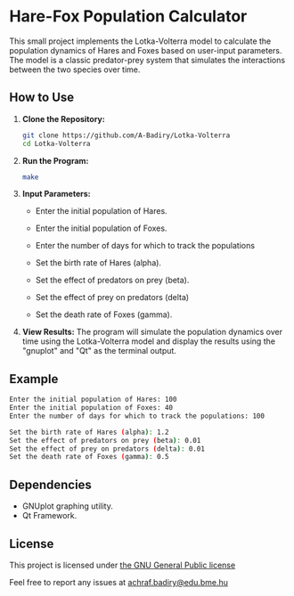 # Hare-Fox Population Calculator

This small project implements the Lotka-Volterra model to calculate the population dynamics of Hares and Foxes based on user-input parameters. The model is a classic predator-prey system that simulates the interactions between the two species over time.

## How to Use

1. **Clone the Repository:**
   ```bash
   git clone https://github.com/A-Badiry/Lotka-Volterra
   cd Lotka-Volterra
   ```

2. **Run the Program:**
   ```bash
   make
   ```

3. **Input Parameters:**
   - Enter the initial population of Hares.
   - Enter the initial population of Foxes.
   - Enter the number of days for which to track the populations

   - Set the birth rate of Hares (alpha).
   - Set the effect of predators on prey (beta).
   - Set the effect of prey on predators (delta)
   - Set the death rate of Foxes (gamma).

4. **View Results:**
   The program will simulate the population dynamics over time using the Lotka-Volterra model and display the results using the "gnuplot" and "Qt" as the terminal output.

## Example

```bash
Enter the initial population of Hares: 100
Enter the initial population of Foxes: 40
Enter the number of days for which to track the populations: 100

Set the birth rate of Hares (alpha): 1.2
Set the effect of predators on prey (beta): 0.01
Set the effect of prey on predators (delta): 0.01
Set the death rate of Foxes (gamma): 0.5
```

## Dependencies

- GNUplot graphing utility.
- Qt Framework.

## License

This project is licensed under [the GNU General Public license](https://www.gnu.org/licenses/gpl-3.0.html)

Feel free to report any issues at achraf.badiry@edu.bme.hu
